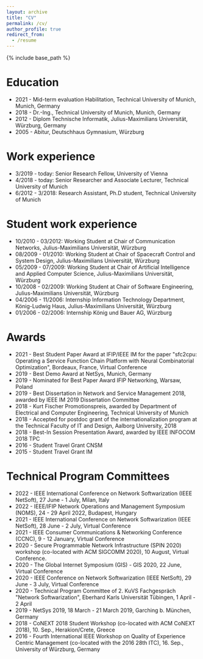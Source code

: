 ```yaml
---
layout: archive
title: "CV"
permalink: /cv/
author_profile: true
redirect_from:
  - /resume
---
```


{% include base_path %}

Education
======
* 2021 - Mid-term evaluation Habilitation, Technical University of Munich, Munich, Germany
* 2018 - Dr.-Ing., Technical University of Munich, Munich, Germany
* 2012 - Diplom Technische Informatik, Julius-Maximilians Universität, Würzburg, Germany
* 2005 - Abitur, Deutschhaus Gymnasium, Würzburg

Work experience
======
* 3/2019 - today: Senior Research Fellow, University of Vienna
* 4/2018 - today: Senior Researcher and Associate Lecturer, Technical University of Munich
* 6/2012 - 3/2018: Research Assistant, Ph.D student, Technical University of Munich

Student work experience
======
* 10/2010 - 03/2012: Working Student at Chair of Communication Networks, Julius-Maximilians Universität, Würzburg
* 08/2009 - 01/2010: Working Student at Chair of Spacecraft Control and System Design, Julius-Maximilians Universität, Würzburg
* 05/2009 - 07/2009: Working Student at Chair of Artificial Intelligence and Applied Computer Science, Julius-Maximilians Universität, Würzburg
* 10/2008 - 02/2009: Working Student at Chair of Software Engineering, Julius-Maximilians Universität, Würzburg
* 04/2006 - 11/2006: Internship Information Technology Department, König-Ludwig Haus, Julius-Maximilians Universität, Würzburg
* 01/2006 - 02/2006: Internship König und Bauer AG, Würzburg
 
Awards
======
* 2021 - Best Student Paper Award at IFIP/IEEE IM for the paper "sfc2cpu: Operating a Service Function Chain Platform with Neural Combinatorial Optimization", Bordeaux, France, Virtual Conference
* 2019 - Best Demo Award at NetSys, Munich, Germany
* 2019 - Nominated for Best Paper Award IFIP Networking, Warsaw, Poland
* 2019 - Best Dissertation in Network and Service Management 2018, awarded by IEEE IM 2019 Dissertation Committee
* 2018 - Kurt Fischer Promotionspreis, awarded by Department of Electrical and Computer Engineering, Technical University of Munich
* 2018 - Accepted for postdoc grant of the internationalization program at the Technical Faculty of IT and Design, Aalborg University, 2018
* 2018 - Best-In Session Presentation Award, awarded by IEEE INFOCOM 2018 TPC
* 2016 - Student Travel Grant CNSM
* 2015 - Student Travel Grant IM

Technical Program Committees
======
* 2022 - IEEE International Conference on Network Softwarization (IEEE NetSoft), 27 June - 1 July, Milan, Italy
* 2022 - IEEE/IFIP Network Operations and Management Symposium (NOMS), 24 - 29 April 2022, Budapest, Hungary
* 2021 - IEEE International Conference on Network Softwarization (IEEE NetSoft), 28 June - 2 July, Virtual Conference
* 2021 - IEEE Consumer Communications & Networking Conference (CCNC), 9 - 12 January, Virtual Conference
* 2020 - Secure Programmable Network Infrastructure (SPIN 2020) workshop (co-located with ACM SIGCOMM 2020), 10 August, Virtual Conference.
* 2020 - The Global Internet Symposium (GIS) - GIS 2020, 22 June, Virtual Conference
* 2020 - IEEE Conference on Network Softwarization (IEEE NetSoft), 29 June - 3 July, Virtual Conference
* 2020 - Technical Program Committee of 2. KuVS Fachgespräch "Network Softwarization", Eberhard Karls Universität Tübingen, 1 April - 2 April
* 2019 - NetSys 2019, 18 March - 21 March 2019, Garching b. München, Germany
* 2018 - CoNEXT 2018 Student Workshop (co-located with ACM CoNEXT 2018), 10. Sep., Herakion/Crete, Greece
* 2016 - Fourth International IEEE Workshop on Quality of Experience Centric Management (co-located with the 2016 28th ITC), 16. Sep., University of Würzburg, Germany
